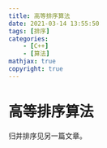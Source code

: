 ```yaml
---
title: 高等排序算法
date: 2021-03-14 13:55:50
tags: [排序]
categories: 
	- [C++]
	- [算法]
mathjax: true
copyright: true
---
```


# 高等排序算法

归并排序见另一篇文章。

<!--more-->

